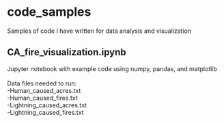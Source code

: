 # code_samples
Samples of code I have written for data analysis and visualization

CA_fire_visualization.ipynb
----------------------------
Jupyter notebook with example code using numpy, pandas, and matplotlib
<br/><br/>Data files needed to run:
<br/>-Human_caused_acres.txt
<br/>-Human_caused_fires.txt
<br/>-Lightning_caused_acres.txt
<br/>-Lightning_caused_fires.txt
